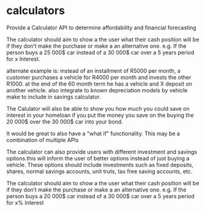 # calculators
Provide a Calculator API to determine affordability and financial forecasting  


The calculator should aim to show a the user what their cash position will be if they don’t make the purchase or make a an alternative one. e.g. If the person buys a 25 000$ car instead of a 30 000$ car over a 5 years period for x Interest. 

alternate example is: instead of an installment of R5000 per month, a customer purchases a vehicle for R4000 per month and invests the other R1000. at the end of the 60 month term he has a vehicle and X deposit on another vehicle. 
also integrate to known depreciation models by vehicle make to include in savings calculator.


The Calulator will also be able to show you how much you could save on interest in your homeloan if you put the money you save on the buying the 20 000$ over the 30 000$ car into your bond.   

It would be great to also have a "what if" functionality.  This may be a combination of multiple APIs


The calculator can also provide users with different investment and savings opitons.this will inform the user of better options instead of just buying a vehicle. These options should include investments such as fixed deposits, shares, normal savings accounts, unit truts, tax free saving accounts, etc.


The calculator should aim to show a the user what their cash position will be if they don’t make the purchase or make a an alternative one. e.g. If the person buys a 20 000$ car instead of a 30 000$ car over a 5 years period for x% Interest    




